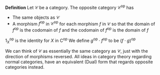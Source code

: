 **Definition**
Let $\mathcal{C}$ be a category. The opposite category $\mathcal{C}^{\text{op}}$ has
- The same objects as $\mathcal{C}$
- A morphism $f^{{\text{op}}}$ in $\mathcal{C}^{\text{op}}$ for each morphism $f$ in $\mathcal{C}$ so that the domain of $f^{{\text{op}}}$ is the codomain of $f$ and the codomain of $f^{{\text{op}}}$ is the domain of $f$

$1^{{\text{op}}}_X$ is the identity for $X$ in $\text{C}^{{\text{op}}}$
We define $g^{{\text{op}}}\cdot f^{\text{op}}$ to be $(f\cdot g)^{\text{op}}$

We can think of $\mathcal{C}$ as essentially the same category as $\mathcal{C}$, just with the direction of morphisms reversed. All ideas in category theory regarding normal categories, have an equivalent (Dual) form that regards opposite categories instead.